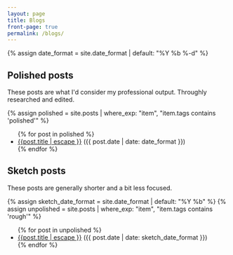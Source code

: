 ```yaml
---
layout: page
title: Blogs 
front-page: true 
permalink: /blogs/
---
```

  {% assign date_format = site.date_format | default: "%Y %b %-d" %}
  <h2>Polished posts</h2>
  <p>These posts are what I'd consider my professional output. Throughly researched and edited.
  </p>
  {% assign polished = site.posts | where_exp: "item", "item.tags contains 'polished'" %}
<ul class="post-list">
  {% for post in polished %}
  <li>
    <a class="post-link" href="{{ post.url | relative_url }}">
    {{post.title | escape }}</a>
    <span class="post-meta">({{ post.date | date: date_format }})</span>
  </li>
  {% endfor %}
</ul>
  <h2>Sketch posts</h2>
  <p>These posts are generally shorter and a bit less focused.</p>
  {% assign sketch_date_format = site.date_format | default: "%Y %b" %}
  {% assign unpolished = site.posts | where_exp: "item", "item.tags contains 'rough'" %}
  <ul>
  {% for post in unpolished %}
  <li>
    <a class="post-link" href="{{ post.url | relative_url }}">{{post.title | escape }}</a>
    <span class="post-meta">({{ post.date | date: sketch_date_format }})</span>
  </li>
  {% endfor %}
  </ul>
